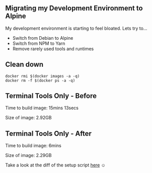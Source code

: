 Migrating my Development Environment to Alpine
---

My development environment is starting to feel bloated. Lets try to...

- Switch from Debian to Alpine
- Switch from NPM to Yarn
- Remove rarely used tools and runtimes

## Clean down
```
docker rmi $(docker images -a -q)
docker rm -f $(docker ps -a -q)
```

## Terminal Tools Only - Before
Time to build image:
15mins 13secs

Size of image:
2.92GB

## Terminal Tools Only - After
Time to build image:
6mins

Size of image:
2.29GB

Take a look at the diff of the setup script [here](https://github.com/laughingbiscuit/lbdk/commit/e9e30a7223b32860a7f097dd9e0221585f94108d) ☺
